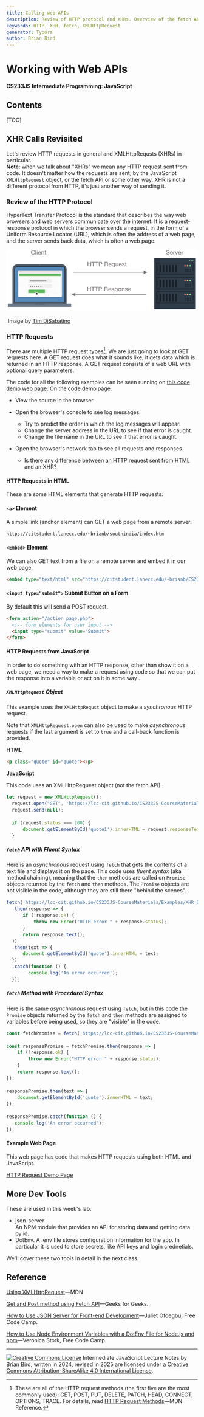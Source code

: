 ```yaml
---
title: Calling web APIs
description: Review of HTTP protocol and XHRs. Overview of the fetch API. Example making calls to JSON server. How to use DotEnv to hide secrets.
keywords: HTTP, XHR, fetch, XMLHttpRequest
generator: Typora
author: Brian Bird
---
```


<h1>Working with Web APIs</h1>

**CS233JS Intermediate Programming: JavaScript**

<h2>Contents</h2>

[TOC]

## XHR Calls Revisited

Let's review HTTP requests in general and XMLHttpRequsts (XHRs) in particular.  
**Note**:  when we talk about "XHRs" we mean any HTTP request sent from code. It doesn't matter how the requests are sent; by the  JavaScript `XMLHttpRequest` object, or the fetch API or some other way. XHR is not a different protocol from HTTP, it's just another way of sending it.

### Review of the HTTP Protocol

HyperText Transfer Protocol is the standard that describes the way web browsers and web servers communicate over the internet. It is a request-response protocol in which the browser sends a request, in the form of a Uniform Resource Locator (URL), which is often the address of a web page, and the server sends back data, which is often a web page.

<img src="Images/http_request_response_cycle.png" alt="http_request_response_cycle" style="zoom:80%;" />

​									Image by [Tim DiSabatino](https://www.timdisab.com)

### HTTP Requests

There are multiple HTTP request types[^1]. We are just going to look at GET requests here. A GET request does what it sounds like, it gets data which is returned in an HTTP response. A GET request consists of a web URL with optional query parameters. 

The code for all the following examples can be seen running on [this code demo web page](https://lcc-cit.github.io/CS233JS-CourseMaterials/Examples/XHR_Demo/index.html). On the code demo page:

- View the source in the browser.

- Open the browser's console to see log messages.

  - Try to predict the order in which the log messages will appear.
  - Change the server address in the URL to see if that error is caught.
  - Change the file name in the URL to see if that error is caught.

- Open the browser's network tab to see all requests and responses.

  - Is there any difference between an HTTP request sent from HTML and an XHR?


#### HTTP Requests in HTML

These are some HTML elements that generate HTTP requests:

#### `<a>` Element

A simple link (anchor element) can GET a web page from a remote server:
```html
https://citstudent.lanecc.edu/~brianb/southindia/index.htm
```
#### `<Embed>` Element
We can also GET text from a file on a remote server and embed it in our web page:

```html
<embed type="text/html" src="https://citstudent.lanecc.edu/~brianb/CS233JS/Examples/GhandiQuote.txt"  width="500" height="200>
```

#### `<input type="submit">`  Submit Button on a Form

By default this will send a POST request.

```html
<form action="/action_page.php">
  <!-- form elements for user input -->
  <input type="submit" value="Submit">
</form> 
```



#### HTTP Requests from JavaScript

In order to do something with an HTTP response, other than show it on a web page, we need a way to make a request using code so that we can put the response into a variable or act on it in some way . 

##### `XMLHttpRequest` Object

This example uses the `XMLHttpRequst` object to make a *synchronous* HTTP request.  

Note that `XMLHttpRequest.open` can also be used to make *asynchronous* requests if the last argument is set to `true` and a call-back function is provided.

**HTML**

```html
<p class="quote" id="quote"></p>
```

**JavaScript**

This code uses an XMLHttpRequest object (not the fetch API).

```javascript
let request = new XMLHttpRequest();
  request.open("GET", 'https://lcc-cit.github.io/CS233JS-CourseMaterials/Examples/XHR_Demo/GhandiQuote.txt', false); 
  request.send(null);

  if (request.status === 200) {
      document.getElementById('quote1').innerHTML = request.responseText;
  }
```

##### `fetch` API with Fluent Syntax
Here is an *asynchronous* request using `fetch` that gets the contents of a text file and displays it on the page. This code uses *fluent syntax* (aka method chaining), meaning that the `then` methods are called on `Promise` objects returned by the `fetch` and `then` methods. The `Promise` objects are not visible in the code, although they are still there "behind the scenes".

```javascript
fetch('https://lcc-cit.github.io/CS233JS-CourseMaterials/Examples/XHR_Demo/GhandiQuote.txt')
  .then(response => {
      if (!response.ok) {
          throw new Error("HTTP error " + response.status);
      }
      return response.text();
  })
  .then(text => {
      document.getElementById('quote').innerHTML = text;
  })
  .catch(function () {
 		console.log('An error occurred');
  });
```

##### `fetch` Method with Procedural Syntax

Here is the same *asynchronous* request using `fetch`, but in this code the `Promise` objects returned by the  `fetch` and `then` methods are assigned to variables before being used, so they are "visible" in the code.

```JavaScript
const fetchPromise = fetch('https://lcc-cit.github.io/CS233JS-CourseMaterials/Examples/XHR_Demo/GhandiQuote.txt');

const responsePromise = fetchPromise.then(response => {
    if (!response.ok) {
        throw new Error("HTTP error " + response.status);
    }
    return response.text();
});

responsePromise.then(text => {
    document.getElementById('quote').innerHTML = text;
});

responsePromise.catch(function () {
   console.log('An error occurred');
});
```



#### Example Web Page

This web page has code that makes HTTP requests using both HTML and JavaScript.

[HTTP Request Demo Page](https://lcc-cit.github.io/CS233JS-CourseMaterials/Examples/XHR_Demo/index.html)



## More Dev Tools

These are used in this week's lab.

- json-server  
  An NPM module that provides an API for storing data and getting data by id.
- DotEnv. 
  A .env file stores configuration information for the app. In particular it is used to store secrets, like API keys and login crednetials.

We'll cover these two tools in detail in the next class.



## Reference

[Using XMLHttpRequest](https://developer.mozilla.org/en-US/docs/Web/API/XMLHttpRequest_API/Using_XMLHttpRequest)&mdash;MDN

[Get and Post method using Fetch API](https://www.geeksforgeeks.org/get-and-post-method-using-fetch-api/)&mdash;Geeks for Geeks.

[How to Use JSON Server for Front-end Development](https://www.freecodecamp.org/news/json-server-for-frontend-development/)&mdash;Juliet Ofoegbu, Free Code Camp.

[How to Use Node Environment Variables with a DotEnv File for Node.js and npm](https://www.freecodecamp.org/news/how-to-use-node-environment-variables-with-a-dotenv-file-for-node-js-and-npm/)&mdash;Veronica Stork, Free Code Camp.



---

[![Creative Commons License](https://i.creativecommons.org/l/by-sa/4.0/88x31.png)](http://creativecommons.org/licenses/by-sa/4.0/) Intermediate JavaScript Lecture Notes by [Brian Bird](https://profbird.dev), written in 2024, revised in <time>2025</time> are licensed under a [Creative Commons Attribution-ShareAlike 4.0 International License](http://creativecommons.org/licenses/by-sa/4.0/). 

[^1]: These are all of the HTTP request methods (the first five are the most commonly used): GET, POST, PUT, DELETE, PATCH, HEAD, CONNECT, OPTIONS, TRACE. For details, read [HTTP Request Methods](https://developer.mozilla.org/en-US/docs/Web/HTTP/Methods)&mdash;MDN Reference.